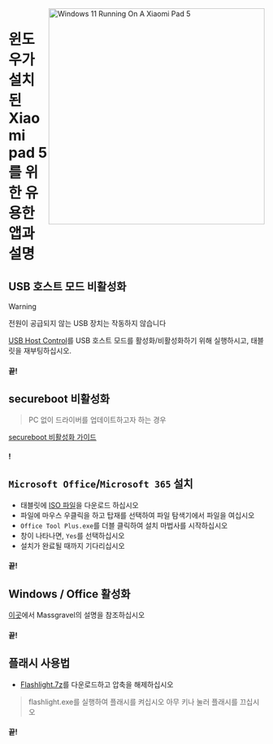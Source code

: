 <img align="right" src="https://raw.githubusercontent.com/erdilS/Port-Windows-11-Xiaomi-Pad-5/main/nabu.png" width="425" alt="Windows 11 Running On A Xiaomi Pad 5">

# 윈도우가 설치된 Xiaomi pad 5를 위한 유용한 앱과 설명

## USB 호스트 모드 비활성화
> [!Warning]
> 전원이 공급되지 않는 USB 장치는 작동하지 않습니다

[USB Host Control](https://github.com/erdilS/Port-Windows-11-Xiaomi-Pad-5/releases/download/USBHost/USB.Host.Mode.Control.V4.0.vbs)를 USB 호스트 모드를 활성화/비활성화하기 위해 실행하시고, 태블릿을 재부팅하십시오.

#### 끝!


## secureboot 비활성화
> PC 없이 드라이버를 업데이트하고자 하는 경우

[secureboot 비활성화 가이드](/guide/Korean/disable-secureboot-ko.md)

#### !


## ```Microsoft Office```/```Microsoft 365``` 설치
- 태블릿에 [ISO 파일](https://mega.nz/file/hjAiSL4T#G7kOKpsUFpyL2UW9RQmY2e96urcQW5xZKdc7ciaNOy8)을 다운로드 하십시오
- 파일에 마우스 우클릭을 하고 탑재를 선택하여 파일 탐색기에서 파일을 여십시오
- ```Office Tool Plus.exe```를 더블 클릭하여 설치 마법사를 시작하십시오
- 창이 나타나면, `Yes`를 선택하십시오
- 설치가 완료될 때까지 기다리십시오

#### 끝!


## Windows / Office 활성화
[이곳](https://github.com/massgravel/Microsoft-Activation-Scripts)에서 Massgravel의 설명을 참조하십시오

#### 끝!


## 플래시 사용법
 - [Flashlight.7z](https://github.com/erdilS/Port-Windows-11-Xiaomi-Pad-5/releases/download/1.0/flashlight_fix.7z)를 다운로드하고 압축을 해제하십시오
> flashlight.exe를 실행하여 플래시를 켜십시오
> 아무 키나 눌러 플래시를 끄십시오

#### 끝!


















